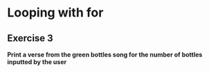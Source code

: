 # Looping with for
## Exercise 3

**Print a verse from the green bottles song for the number of bottles inputted by the user**